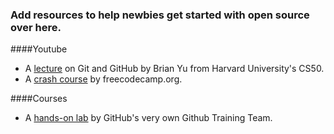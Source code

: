 ### Add resources to help newbies get started with open source over here.

####Youtube

- A [lecture](https://youtu.be/NcoBAfJ6l2Q) on Git and GitHub by Brian Yu from Harvard University's CS50.
- A [crash course](https://youtu.be/RGOj5yH7evk) by freecodecamp.org.

####Courses

- A [hands-on lab](https://lab.github.com/githubtraining/introduction-to-github) by GitHub's very own Github Training Team.
